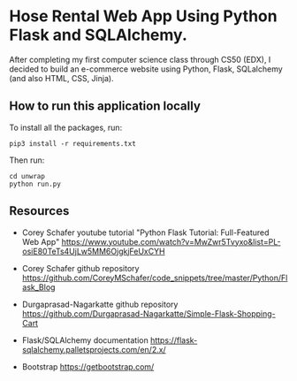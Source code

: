 # Hose Rental Web App Using Python Flask and SQLAlchemy.

After completing my first computer science class through CS50 (EDX), I decided to build an e-commerce website
using Python, Flask, SQLalchemy (and also HTML, CSS, Jinja).


## How to run this application locally

To install all the packages, run:

```
pip3 install -r requirements.txt
```

Then run:

```
cd unwrap
python run.py
```


## Resources

- Corey Schafer youtube tutorial "Python Flask Tutorial: Full-Featured Web App"
https://www.youtube.com/watch?v=MwZwr5Tvyxo&list=PL-osiE80TeTs4UjLw5MM6OjgkjFeUxCYH

- Corey Schafer github repository
https://github.com/CoreyMSchafer/code_snippets/tree/master/Python/Flask_Blog

- Durgaprasad-Nagarkatte github repository
https://github.com/Durgaprasad-Nagarkatte/Simple-Flask-Shopping-Cart

- Flask/SQLAlchemy documentation
https://flask-sqlalchemy.palletsprojects.com/en/2.x/

- Bootstrap
https://getbootstrap.com/
